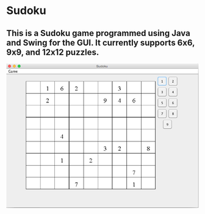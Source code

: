 # Sudoku
## This is a Sudoku game programmed using Java and Swing for the GUI. It currently supports 6x6, 9x9, and 12x12 puzzles.

![](sudoku.png)
